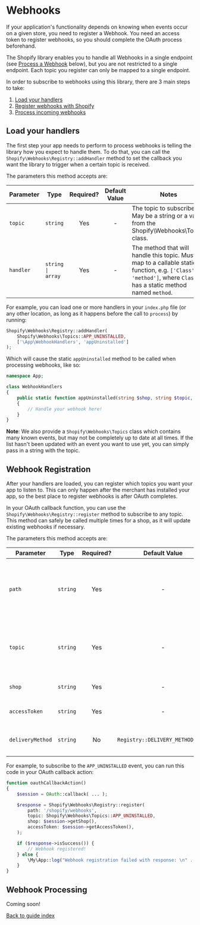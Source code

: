 # Webhooks

If your application's functionality depends on knowing when events occur on a given store, you need to register a Webhook. You need an access token to register webhooks, so you should complete the OAuth process beforehand.

The Shopify library enables you to handle all Webhooks in a single endpoint (see [Process a Webhook](#process-a-webhook) below), but you are not restricted to a single endpoint. Each topic you register can only be mapped to a single endpoint.

In order to subscribe to webhooks using this library, there are 3 main steps to take:
1. [Load your handlers](#load-your-handlers)
1. [Register webhooks with Shopify](#webhook-registration)
1. [Process incoming webhooks](#webhook-processing)

## Load your handlers

The first step your app needs to perform to process webhooks is telling the library how you expect to handle them. To do that, you can call the `Shopify\Webhooks\Registry::addHandler` method to set the callback you want the library to trigger when a certain topic is received.

The parameters this method accepts are:

| Parameter | Type | Required? | Default Value | Notes |
| --- | --- | :---: | :---: | --- |
| `topic` | `string` | Yes | - | The topic to subscribe to. May be a string or a value from the Shopify\Webhooks\Topics class. |
| `handler` | `string \| array` | Yes | - | The method that will handle this topic. Must map to a callable static function, e.g. `['Class', 'method']`, where `Class` has a static method named `method`. |

For example, you can load one or more handlers in your `index.php` file (or any other location, as long as it happens before the call to `process`) by running:

```php
Shopify\Webhooks\Registry::addHandler(
    Shopify\Webhooks\Topics::APP_UNINSTALLED,
    ['\App\WebhookHandlers', 'appUninstalled']
);
```

Which will cause the static `appUninstalled` method to be called when processing webhooks, like so:

```php
namespace App;

class WebhookHandlers
{
    public static function appUninstalled(string $shop, string $topic, string $requestBody): void
    {
        // Handle your webhook here!
    }
}
```

**Note**: We also provide a `Shopify\Webhooks\Topics` class which contains many known events, but may not be completely up to date at all times. If the list hasn't been updated with an event you want to use yet, you can simply pass in a string with the topic.

## Webhook Registration

After your handlers are loaded, you can register which topics you want your app to listen to. This can only happen after the merchant has installed your app, so the best place to register webhooks is after OAuth completes.

In your OAuth callback function, you can use the `Shopify\Webhooks\Registry::register` method to subscribe to any topic. This method can safely be called multiple times for a shop, as it will update existing webhooks if necessary.

The parameters this method accepts are:

| Parameter | Type | Required? | Default Value | Notes |
| --- | --- | :---: | :---: | --- |
| `path` | `string` | Yes | - | The URL path for the callback. If using EventBridge, this is the full resource address. |
| `topic` | `string` | Yes | - | The topic to subscribe to. May be a string or a value from the Topics class. |
| `shop` | `string` | Yes | - | The shop to use for requests. |
| `accessToken` | `string` | Yes | - | The access token to use for requests. |
| `deliveryMethod` | `string` | No | `Registry::DELIVERY_METHOD_HTTP` | The delivery method for this webhook. |

For example, to subscribe to the `APP_UNINSTALLED` event, you can run this code in your OAuth callback action:

```php
function oauthCallbackAction()
{
    $session = OAuth::callback( ... );

    $response = Shopify\Webhooks\Registry::register(
        path: '/shopify/webhooks',
        topic: Shopify\Webhooks\Topics::APP_UNINSTALLED,
        shop: $session->getShop(),
        accessToken: $session->getAccessToken(),
    );

    if ($response->isSuccess()) {
        // Webhook registered!
    } else {
        \My\App::log("Webhook registration failed with response: \n" . var_export($response, true));
    }
}
```

## Webhook Processing

Coming soon!

[Back to guide index](../README.md)
